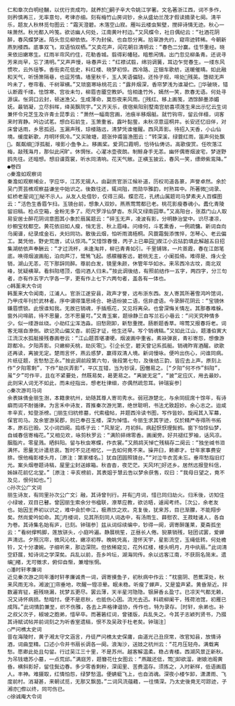 <!-- { "loadSidebar": true } -->
    仁和章次白明经黼，以优行贡成均，就养於嗣子辛大令姚江学署。文名著浙江西，词不多作，则矜慎再三，无率意句，考律亦细。刻有梅竹山房词钞，余从盛幼兰茂才假读摘录七阕。清平乐，题友人秋林觅句图云：“霜天澄碧。木落空山寂。雁叫云楼虫絮壁，搅碎诗情无迹。秋心一味萧然。秋光都入吟笺。欲访幽人何处，江南黄叶村边。”又风蝶令，社日偶纪云：“社酒花阴醉，春风蝶梦迷。陌头忽见柳依依。不为封侯、也自怨分离。拾翠游先约，窥帘迹转稀。今朝新燕到楼西。底事双飞，双语怕双栖。”又卖花声，闰花朝日清明云：“春色二分赢。佳节重经。晓来依旧嫩寒生。红雨半帘风约住，花勒香城。翦得彩幡轻。暗惹闲情。出门忽见柳条青。还说寻芳来尚早，忘了清明。”又声声慢，咏春声云：“红襟试翦，绵羽调簧，耳边乍觉春生。一缕东风惯吹，云外瑶筝。香街卖花低史，料红楼、晓梦初惊。西冷路、正钿车歌舫，送暖催晴。如此融和天气，听饧箫隔巷，也逗芳情。墙里秋千，玉人笑语偏轻。还怜子规，啼处残英。堕砌无声吟未了，卷帘看、千树翠横。”又琐窗寒咏桃花云：“露井烟深，香帘梦浅为谁凝伫。华破晓，错认断霞千缕。怯馀寒、宫妆未匀，柳眉杏靥空教妒。恰相逢竹外，嫣然一笑，款春无语。何处寻源误。怅洞口云封，顿迷渔父。生成薄命，莫怨夜来风雨。残红、移上画笺，洒馀醉墨添媚妩。最销凝，立尽斜晖，绛英飘院宇。”又齐天乐，夜宿紫阳别墅南宫舫喜项莲生来出示忆云生词兼怀令兄芝生及许青士昆季云：“萧然一幅南宫画，池痕半移烟艇。就竹钩帘，留云伴榻，词客来时宵静。吟边试茗。想白石前生，玉箫重省。露叶黏萤，未秋凉意逗桐井。长安还忆旧伴，对床曾话雨，乡思孤迥。玉漏声残，琼楼路远，清梦凭谁催醒。西风弄影。待招入天香，小山仙境。缓度新歌，月明环佩冷。”又买陂塘，题张仲甫笛渔图云：“转深溪，绿蓑红雨，笛声何处飘。粼粼细浮孤艇，唼影小鱼争上。移画桨。爱洞口霞明，恰待仙俦访。高歌俊赏。任吹落江梅，敲残海月，那似此闲旷。休惆怅。心濯冰壶夜朗。制鲸身手无恙。幽怀偶寄烟波宅，梦逐野鸥先往。还暗想。想旧谱霓裳，听水同清响。花天气敞。正横玉披云，春风一笑，缥缈紫鸾降。”
    ●卷四
    ○秦澹如观察词
    秦澹如观察缃业，字应华，江苏无锡人。由副贡官浙江候补道，历权司道各篆，声誉卓然。余於吴门贾芸樵观察益谦坐中始识之。後数往还，辄间阻，而勋华雅韵，时熟耳中。所著微词录、虹桥老屋词，秘不示人。从友人处借钞，仅得三阕。蝶恋花，孔绣山属题司马梦素夫人百蝶图云：“活色生香眉乍扫。玉镜台前，想象人双妙。燕燕莺莺都已老。桃花影瘦春魂小。蠹化青陵留旧稿。检点空箱，金粉无多了。咫尺罗浮仙梦杳。东风又绿南园草。”又高阳台，张荔门山人取易安居士醉花阴词意图其小象於扇属题云：“碎玉无声，凌波有影，分明静治堂中。识尽凄凉，纱橱宝枕都空。黄花依旧如人瘦，悄无言、秋上眉峰。问缘何，斗茗熏香，一例疏慵。新词自向乌阑谱，纪录成金石，夫妇同功。散後云烟，怕听雨滴梧桐。风蓑霜鬓添憔悴，怎琴心、老云偏工。莫凭他，野史荒唐，试认惊鸿。”又惜馀春慢，丙子上已皋园禊江小云拈韵填此解越五日招集湖舫依声奉酬云：“才过流杯，未逢淘井，柳已青青如引。千里铺锦，一片蒸霞，春在江郎笔底。唤得烟波画船，泊向芦汀，鹭鸶飞起。感艨艟客远，碧桃无主，小阑孤倚。难得是、烽火全销，湖山无恙，花下那辞同醉。尊前白发，镜里朱颜，休管年华如水。来吊西冷古坟，南北双峰，犹疑横翠。看斜阳塔顶，借问酒人归未。”按此调後结，有照前结作一五字，两四字，分三句者，亦有作五字六字各一字，更有作上七下六两句者，盖各有一体也。
    ○韩薰来大令词
    韩薰来大令闻南，江浦人。官浙江遂安县，政声才誉，远布浙东西。友人寄其所著雪鸿吟馆词，乃甲戌年刊於武林者。序中谓得藻思绮合、艳语纷披二语，信非虚语。今录醉花阴云：“宝镜休嫌眉惯锁。此恨谁知我。无故已销魂，手插瓶花，又见将离朵。也曾深悔关情左。其那春难躲。窗外问啼鹃，待不思量，怎不思量可。”又青玉案，题徐静三自写兰石小巷云：“问天究种情多少。似一缕游丝绕。小劫红尘浑浩淼。旧愁刚卸，新愁重搅。肠断题香草。啼莺又报春将老。词客无端自潦倒。欲记灵山偏又杳。前因才证，他生还早。写个销魂稿。”又如此江山，题潘伯寅大江流汉水孤艇接残春画卷云：“江山题首堪凄哽。烟波画中重省。素袂弹哀，青衫寄怨，想像游踪都冷。夕阳弄影。只嫩柳夭桃，劫灰零。引企长空，碧天曾记系孤艇。销魂昨宵酒醒。欲歌还再读，离披无定。楚雨言怀，燕云感梦，赢得双清人境。新词慢咏。便吟出伤心，问谁同病。片纸征题，言愁愁正永。”按此调前段第六句，後段第七句，及後结三韵，皆应去上声。原刻上作“夕阳零剩”，下作“劫灰弄影”，平仄互错，当为钞误，因僭易之。［“夕阳“何不作”斜阳”，虽“夕”可作平，且在不紧要处，然既易矣，曷更易之。“离披无定”，“披”定应仄，用去最妙。此则宋人词无不如此，而未经指出，想老杜律细，亦偶然疏忽耳。钟瑞妄参］
    ○秦次游司马词
    余表妹倩金丽生澍，本籍隶杭州，幼随其尊人寄司秀水。弱冠游楚北，与余同砚席十馀年，有诗癖而词不耐循律。为言禾中诗友，首推秦次游光第，绝世聪明，书法尤致超妙。余心志之。迨咸丰辛亥，知登浙榜。丽生归杭修墓，代索楹帖，并题西泠读书图，写作皆妙。旋闻其入军幕，保官司马。及余宦游吴郡，则已奉召玉楼，深为悼惜。今丽生求其字迹，仅於精严寺得所书拓本，原石已毁。又小词四阕。捣练子云：“风渐定，月初斜。病起恹恹理鬓鸦。窗下怕惊仙梦，自缄春信寄梅花。”又相见欢，咏剪秋罗云：“满阶碎绵零香。画阑旁。好共褪红罗袖，话风凉。胭脂片。零星溅。晒斜阳。留与秋虫寒蝶，作衣裳。”又鹧鸪天悼亡残稿存二阕云：“独坐缄书泪满怀。思量无计遣悲哀。暂时不见还相忆，一去如何竟不来。操井臼，赖卿才。廿年家事费安排。恨他梅影楼头月，［原注：第家楼名。］犹自团圆照镜台。”“对泣牛衣苦未忘。垂帘愁指旧灯光。案头烟卷题诗稿，屋里尘封送嫁箱。秋杳杳，夜茫茫。天风环好还乡。居然远报登科信，姊妹花前忆北堂。”［原注：辛亥榜前，其表姐于慧云告以梦余获售，叹曰：“我母日望之，竟不及见，恨何如也。”］
    ○孙次公广文词
    丽生诗友，有同里孙次公广文氵融，其诗曾刊行。并有月词，惜已同归劫火。归禾後，访知住小绿坡，双目已瞽。曾因丽生索余分书楹联，潦草应教，欲访晤，遽闻考终。［次公，余老友也。始因王养初以识之，难中会於申江，极燕饮之欢。克复後，犹来苏，目已渐朦，不能翔步矣。然尚爱吟如命。其月楼词，见其所刻同人词选中，有汤雨生、薛慰农、王菽畦诸人，各自为卷。其诗集名始有庐，已刻。钟瑞参］兹从词综续编中，钞得一阕，调寄醉蓬莱，夏斋孤坐云：“看树撑鸭脚，莲放骈头，小庭吟遍。静展桃笙，正昼长人倦。猊篆销残，轻团试罢，爱蝉声清远。夕照沉帘，微风沁枕，嫩凉初荐。晚眺凭高，澄怀天宇，星影流空，玉绳低转。何处檐铃，又十分凄婉。子细听来，那边深院。但依稀窥见，花外红楼，楼头明月，月中纨扇。”此词清空舒展，知诗词之学深矣。兵乱以前，吾乡吟坛，湖海同传。余以远客江南，不获厕名简末。遗编楮，无可徵求，俯仰自惭，兼增怅惘。
    ○潘时轩孝廉词
    近见秦次游之同年潘时轩孝廉诚贵一词，调寄摸鱼子，初秋病中作云：“枕窗阴、芭蕉深处，秋来风雨无冷。湘波帘垂地，吹醒一镫凉晕。眠未稳。听瘦了蝉声，又是蛩声紧。黄昏渐近。拌数遍宵钲，捱残晓漏，扰梦五更尽。罢云薄，天半星河隐隐。银屏香ㄠ盈寸。已凉天气都无赖，况又诗怀病损。愁暗忖。便不是悲秋，也抵伤心困。流光去迅。料疏柳阑干，残荷池馆，初雁已成阵。”此词情韵兼至，织不伤雅，各去上声格律谐协，传作也，特为录存。［时轩，余弟也。补之叔父次子，椒坡之胞弟，惜早卒。而著箬红词，曾镂版，兵乱失之。今其子志颖列贤书，乃掇其诗赋试帖并前词刻之为听香室遗稿，恨不及吴政于杜老矣。钟瑞注］
    ○严问樵太史词
    昔在海陵时，黄子湘太守文涵言，丹徒严问樵太史保庸，由道光己丑庶常，改官知县，放情诗酒，词曲至精。口述小令并书扇长调各一阕。浪淘沙，送妓之杭州云：“花月压轻舟。满载离愁。愿卿此处且勾留。行过吴江三十里，不是苏州。越客解温柔。稳占青楼。西湖风景正新秋。为吊钱塘苏小墓，一点荒邱。”满庭芳，题簪花仕女图云：“燕蹴还低，莺卸欲溜，谢娘池阁黄昏。横斜影好，留住鬓边春。多少零香剩粉，深闺里、苦费温存。须拣之，入时新样，低语画眉人。丰神。难摄取，红情怕怨，绿梦愁温。便蜻蜓飞上，也自消魂。深夜小楼乍卸，潇潇雨、飞度前村。消凝甚，来朝试觅，无那又飘茵。”二词风流蕴藉，一往情深。乃太史後竟无可踪迹，子湘亦傺以终，同可伤已。
    ○徐诚庵大令词
